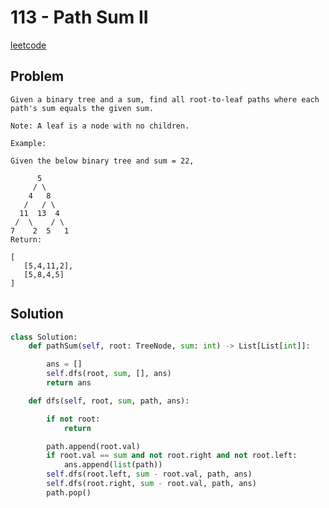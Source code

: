 # 113 - Path Sum II

[leetcode](https://leetcode.com/problems/path-sum-ii/)

## Problem

    Given a binary tree and a sum, find all root-to-leaf paths where each path's sum equals the given sum.
    
    Note: A leaf is a node with no children.
    
    Example:
    
    Given the below binary tree and sum = 22,
    
          5
         / \
        4   8
       /   / \
      11  13  4
     /  \    / \
    7    2  5   1
    Return:
    
    [
       [5,4,11,2],
       [5,8,4,5]
    ]

## Solution

```python
class Solution:
    def pathSum(self, root: TreeNode, sum: int) -> List[List[int]]:

        ans = []
        self.dfs(root, sum, [], ans)
        return ans

    def dfs(self, root, sum, path, ans):

        if not root:
            return

        path.append(root.val)
        if root.val == sum and not root.right and not root.left:
            ans.append(list(path))
        self.dfs(root.left, sum - root.val, path, ans)
        self.dfs(root.right, sum - root.val, path, ans)
        path.pop()
```
